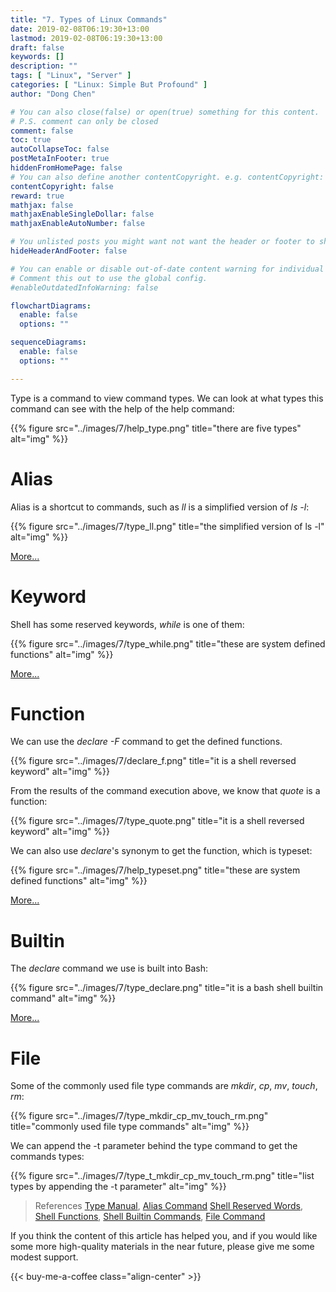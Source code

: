 ```yaml
---
title: "7. Types of Linux Commands"
date: 2019-02-08T06:19:30+13:00
lastmod: 2019-02-08T06:19:30+13:00
draft: false
keywords: []
description: ""
tags: [ "Linux", "Server" ]
categories: [ "Linux: Simple But Profound" ]
author: "Dong Chen"

# You can also close(false) or open(true) something for this content.
# P.S. comment can only be closed
comment: false
toc: true
autoCollapseToc: false
postMetaInFooter: true
hiddenFromHomePage: false
# You can also define another contentCopyright. e.g. contentCopyright: "This is another copyright."
contentCopyright: false
reward: true
mathjax: false
mathjaxEnableSingleDollar: false
mathjaxEnableAutoNumber: false

# You unlisted posts you might want not want the header or footer to show
hideHeaderAndFooter: false

# You can enable or disable out-of-date content warning for individual post.
# Comment this out to use the global config.
#enableOutdatedInfoWarning: false

flowchartDiagrams:
  enable: false
  options: ""

sequenceDiagrams: 
  enable: false
  options: ""

---
```


<!--more-->

Type is a command to view command types. We can look at what types this command can see with the help of the help command:

{{% figure src="../images/7/help_type.png" title="there are five types" alt="img" %}}

# Alias

Alias is a shortcut to commands, such as *ll* is a simplified version of *ls -l*:

{{% figure src="../images/7/type_ll.png" title="the simplified version of ls -l" alt="img" %}}

[More...](https://en.wikipedia.org/wiki/Alias_(command))

# Keyword

Shell has some reserved keywords, *while* is one of them:

{{% figure src="../images/7/type_while.png" title="these are system defined functions" alt="img" %}}

[More...](https://www.gnu.org/software/bash/manual/html_node/Reserved-Word-Index.html)

# Function

We can use the *declare -F* command to get the defined functions.

{{% figure src="../images/7/declare_f.png" title="it is a shell reversed keyword" alt="img" %}}

From the results of the command execution above, we know that *quote* is a function:

{{% figure src="../images/7/type_quote.png" title="it is a shell reversed keyword" alt="img" %}}

We can also use *declare*'s synonym to get the function, which is typeset:

{{% figure src="../images/7/help_typeset.png" title="these are system defined functions" alt="img" %}}

[More...](https://www.gnu.org/software/bash/manual/html_node/Shell-Functions.html)

# Builtin

The *declare* command we use is built into Bash:

{{% figure src="../images/7/type_declare.png" title="it is a bash shell builtin command" alt="img" %}}

[More...](https://www.gnu.org/software/bash/manual/html_node/Builtin-Index.html#Builtin-Index)

# File

Some of the commonly used file type commands are *mkdir*, *cp*, *mv*, *touch*, *rm*:

{{% figure src="../images/7/type_mkdir_cp_mv_touch_rm.png" title="commonly used file type commands" alt="img" %}}

We can append the -t parameter behind the type command to get the commands types:

{{% figure src="../images/7/type_t_mkdir_cp_mv_touch_rm.png" title="list types by appending the -t parameter" alt="img" %}}

> References
> [Type Manual](https://ss64.com/bash/type.html),
> [Alias Command](https://en.wikipedia.org/wiki/Alias_(command))
> [Shell Reserved Words](https://www.gnu.org/software/bash/manual/html_node/Reserved-Word-Index.html),
> [Shell Functions](https://www.gnu.org/software/bash/manual/html_node/Shell-Functions.html),
> [Shell Builtin Commands](https://www.gnu.org/software/bash/manual/html_node/Builtin-Index.html#Builtin-Index),
> [File Command](https://en.wikipedia.org/wiki/File_(command))

If you think the content of this article has helped you, and if you would like some more high-quality materials in the near future, please give me some modest support.

<!-- Buy Me a Coffee Button -->
{{< buy-me-a-coffee class="align-center" >}}
